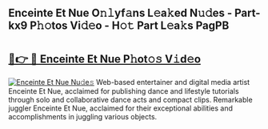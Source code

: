## Enceinte Et Nue O𝚗𝚕yf𝚊ns L𝚎a𝚔ed N𝚞𝚍es - Part-kx9 P𝚑𝚘tos Vi𝚍𝚎o - H𝚘𝚝 Part L𝚎a𝚔s PagPB

# <h2><a href="http://kf7123.oniu.top/?m=Enceinte+Et+Nue">🔗👉 🔴 Enceinte Et Nue P𝚑ot𝚘𝚜 V𝚒d𝚎o</a></h2>

[![Enceinte Et Nue Nu𝚍e𝚜](https://i.imgur.com/0qMVB7G.gif)](http://kf7123.oniu.top/?m=Enceinte+Et+Nue)
Web-based entertainer and digital media artist Enceinte Et Nue, acclaimed for publishing dance and lifestyle tutorials through solo and collaborative dance acts and compact clips. Remarkable juggler Enceinte Et Nue, acclaimed for their exceptional abilities and accomplishments in juggling various objects.  
